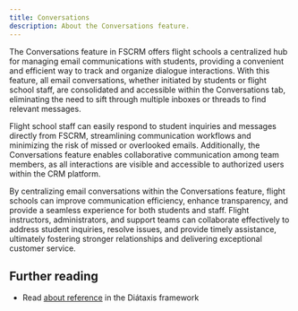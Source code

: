 ```yaml
---
title: Conversations
description: About the Conversations feature.
---
```


The Conversations feature in FSCRM offers flight schools a centralized hub for managing email communications with students, providing a convenient and efficient way to track and organize dialogue interactions. With this feature, all email conversations, whether initiated by students or flight school staff, are consolidated and accessible within the Conversations tab, eliminating the need to sift through multiple inboxes or threads to find relevant messages.

Flight school staff can easily respond to student inquiries and messages directly from FSCRM, streamlining communication workflows and minimizing the risk of missed or overlooked emails. Additionally, the Conversations feature enables collaborative communication among team members, as all interactions are visible and accessible to authorized users within the CRM platform.

By centralizing email conversations within the Conversations feature, flight schools can improve communication efficiency, enhance transparency, and provide a seamless experience for both students and staff. Flight instructors, administrators, and support teams can collaborate effectively to address student inquiries, resolve issues, and provide timely assistance, ultimately fostering stronger relationships and delivering exceptional customer service.


## Further reading

- Read [about reference](https://diataxis.fr/reference/) in the Diátaxis framework